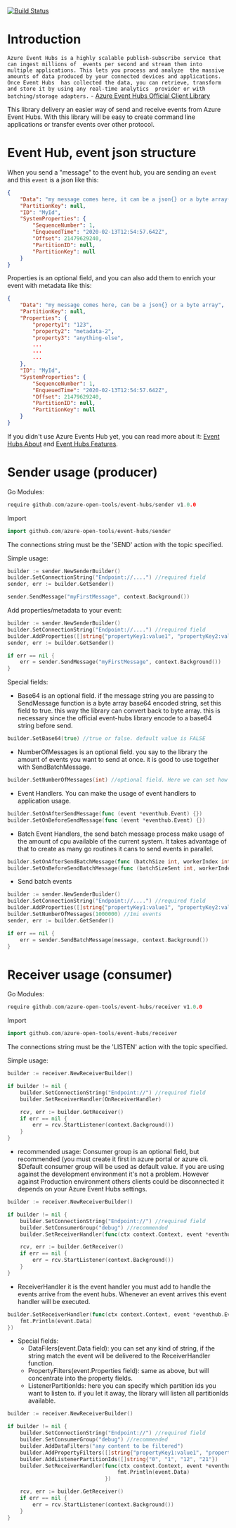 [![Build Status](https://travis-ci.org/azure-open-tools/event-hubs.svg?branch=master)](https://travis-ci.org/azure-open-tools/event-hubs)

# Introduction
`Azure Event Hubs is a highly scalable publish-subscribe service that can ingest millions of 
events per second and stream them into multiple applications. This lets you process and analyze 
the massive amounts of data produced by your connected devices and applications. Once Event Hubs 
has collected the data, you can retrieve, transform and store it by using any real-time analytics 
provider or with batching/storage adapters.` - [Azure Event Hubs Official Client Library](https://github.com/Azure/azure-event-hubs-go/)

This library delivery an easier way of send and receive events from Azure Event Hubs. With this library
will be easy to create command line applications or transfer events over other protocol.

# Event Hub, event json structure

When you send a "message" to the event hub, you are sending an ```event``` and this ```event``` is a json like this:

```json
{
    "Data": "my message comes here, it can be a json{} or a byte array(string base64)",
    "PartitionKey": null,
    "ID": "MyId",
    "SystemProperties": {
        "SequenceNumber": 1,
        "EnqueuedTime": "2020-02-13T12:54:57.642Z",
        "Offset": 21479629240,
        "PartitionID": null,
        "PartitionKey": null
    }
}
```
Properties is an optional field, and you can also add them to enrich your event with metadata like this:
```json
{
    "Data": "my message comes here, can be a json{} or a byte array",
    "PartitionKey": null,
    "Properties": {
        "property1": "123",
        "property2": "metadata-2",
        "property3": "anything-else",
        ...
        ...
        ...
    },
    "ID": "MyId",
    "SystemProperties": {
        "SequenceNumber": 1,
        "EnqueuedTime": "2020-02-13T12:54:57.642Z",
        "Offset": 21479629240,
        "PartitionID": null,
        "PartitionKey": null
    }
}
```
If you didn't use Azure Events Hub yet, you can read more about it: [Event Hubs About](https://docs.microsoft.com/en-us/azure/event-hubs/event-hubs-about) and
[Event Hubs Features](https://docs.microsoft.com/en-us/azure/event-hubs/event-hubs-features).

# Sender usage (producer)

Go Modules:
```go
require github.com/azure-open-tools/event-hubs/sender v1.0.0
```
Import
```go
import github.com/azure-open-tools/event-hubs/sender
```

The connections string must be the 'SEND' action with the topic specified. 

Simple usage:
```go
builder := sender.NewSenderBuilder()
builder.SetConnectionString("Endpoint://....") //required field 
sender, err := builder.GetSender()

sender.SendMessage("myFirstMessage", context.Background())
```
Add properties/metadata to your event:
```go
builder := sender.NewSenderBuilder()
builder.SetConnectionString("Endpoint://....") //required field 
builder.AddProperties([]string{"propertyKey1:value1", "propertyKey2:value2", "<propertyKey>:<value>"}) //optional field
sender, err := builder.GetSender()

if err == nil {
    err = sender.SendMessage("myFirstMessage", context.Background())
}
```
Special fields:
* Base64 is an optional field. 
  if the message string you are passing to SendMessage function is a 
  byte array base64 encoded string, set this field to true.
  this way the library can convert back to byte array.
  this is necessary since the official event-hubs library encode to a base64 string
  before send.
```go
builder.SetBase64(true) //true or false. default value is FALSE
```
* NumberOfMessages is an optional field. you say to the library the amount of events you want to send at once.
it is good to use together with SendBatchMessage.
```go
builder.SetNumberOfMessages(int) //optional field. Here we can set how many messages(events) should be sent.
```
* Event Handlers. You can make the usage of event handlers to application usage.
```go
builder.SetOnAfterSendMessage(func (event *eventhub.Event) {})
builder.SetOnBeforeSendMessage(func (event *eventhub.Event) {})
```
* Batch Event Handlers, the send batch message process make usage of the amount of cpu available of the current system. It takes 
advantage of that to create as many go routines it cans to send events in parallel.
```go
builder.SetOnAfterSendBatchMessage(func (batchSize int, workerIndex int) {})
builder.SetOnBeforeSendBatchMessage(func (batchSizeSent int, workerIndex int){})
```

* Send batch events
```go
builder := sender.NewSenderBuilder()
builder.SetConnectionString("Endpoint://....") //required field 
builder.AddProperties([]string{"propertyKey1:value1", "propertyKey2:value2", "<propertyKey>:<value>"}) //optional field
builder.SetNumberOfMessages(1000000) //1mi events
sender, err := builder.GetSender()

if err == nil {
    err = sender.SendBatchMessage(message, context.Background())
}

```
# Receiver usage (consumer)
Go Modules:
```go
require github.com/azure-open-tools/event-hubs/receiver v1.0.0
```
Import
```go
import github.com/azure-open-tools/event-hubs/receiver
```

The connections string must be the 'LISTEN' action with the topic specified.

Simple usage:
```go
builder := receiver.NewReceiverBuilder()

if builder != nil {
    builder.SetConnectionString("Endpoint://") //required field
    builder.SetReceiverHandler(OnReceiverHandler)

    rcv, err := builder.GetReceiver()
    if err == nil {
        err = rcv.StartListener(context.Background())
    }
}
```
* recommended usage:
Consumer group is an optional field, but recommended (you must create it first in azure portal or azure cli. 
$Default consumer group will be used as default value. if you are using against the development environment it's not a problem.
However against Production environment others clients could be disconnected it depends on your Azure Event Hubs settings.
```go
builder := receiver.NewReceiverBuilder()

if builder != nil {
    builder.SetConnectionString("Endpoint://") //required field
    builder.SetConsumerGroup("debug") //recommended
    builder.SetReceiverHandler(func(ctx context.Context, event *eventhub.Event) error { })

    rcv, err := builder.GetReceiver()
    if err == nil {
        err = rcv.StartListener(context.Background())
    }
}
```
* ReceiverHandler it is the event handler you must add to handle the events arrive from the event hubs.
Whenever an event arrives this event handler will be executed.

```go
builder.SetReceiverHandler(func(ctx context.Context, event *eventhub.Event) error {
    fmt.Println(event.Data)
})
```
* Special fields:
    * DataFilers(event.Data field): you can set any kind of string, if the string match the event will be delivered to the ReceiverHandler function.
    * PropertyFilters(event.Properties field): same as above, but will concentrate into the property fields.
    * ListenerPartitionIds: here you can specify which partition ids you want to listen to.
    if you let it away, the library will listen all partitionIds available.
```go
builder := receiver.NewReceiverBuilder()

if builder != nil {
    builder.SetConnectionString("Endpoint://") //required field
    builder.SetConsumerGroup("debug") //recommended
    builder.AddDataFilters("any content to be filtered")
    builder.AddPropertyFilters([]string{"propertyKey1:value1", "propertyKey2:value2"})
    builder.AddListenerPartitionIds([]string{"0", "1", "12", "21"}) 
    builder.SetReceiverHandler(func(ctx context.Context, event *eventhub.Event) error {
                                   fmt.Println(event.Data)
                               })

    rcv, err := builder.GetReceiver()
    if err == nil {
        err = rcv.StartListener(context.Background())
    }
}
```
